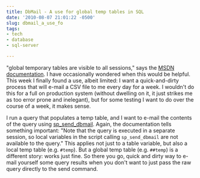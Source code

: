 ```yaml
---
title: DbMail - A use for global temp tables in SQL
date: '2010-08-07 21:01:22 -0500'
slug: dbmail_a_use_fo
tags:
- tech
- database
- sql-server

---
```


"global temporary tables are visible to all sessions," says the [MSDN
documentation](http://msdn.microsoft.com/en-us/library/ms174979.aspx). I have occasionally wondered when this would be helpful. This
week I finally found a use, albeit limited: I want a quick-and-dirty process
that will e-mail a CSV file to me every day for a week. I wouldn't do this for a
full on production system (without dwelling on it, it just strikes me as too
error prone and inelegant), but for some testing I want to do over the course of
a week, it makes sense.

I run a query that populates a temp table, and I want to e-mail the contents of
the query using [sp_send_dbmail](http://msdn.microsoft.com/en-us/library/ms190307.aspx).
Again, the documentation tells something important: "Note that the query is
executed in a separate session, so local variables in the script calling
`sp_send_dbmail` are not available to the query." This applies not just to a
table variable, but also a local temp table (e.g. `#temp`). But a global temp
table (e.g. `##temp`) is a different story: works just fine. So there you go,
quick and dirty way to e-mail yourself some query results when you don't want to
just pass the raw query directly to the send command.
